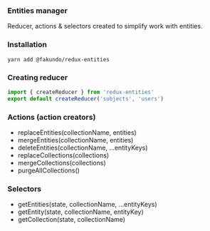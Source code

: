 ### Entities manager

Reducer, actions & selectors created to simplify work with entities.

### Installation
```
yarn add @fakundo/redux-entities
```

### Creating reducer

```javascript
import { createReducer } from 'redux-entities'
export default createReducer('subjects', 'users')
```

### Actions (action creators)

- replaceEntities(collectionName, entities)
- mergeEntities(collectionName, entities)
- deleteEntities(collectionName, ...entityKeys)
- replaceCollections(collections)
- mergeCollections(collections)
- purgeAllCollections()

### Selectors

- getEntities(state, collectionName, ...entityKeys)
- getEntity(state, collectionName, entityKey)
- getCollection(state, collectionName)
